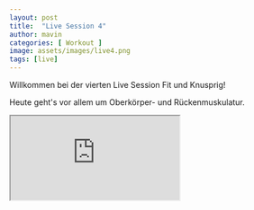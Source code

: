 ```yaml
---
layout: post
title:  "Live Session 4"
author: mavin
categories: [ Workout ]
image: assets/images/live4.png
tags: [live]
---
```


Willkommen bei der vierten Live Session Fit und Knusprig!

Heute geht's vor allem um Oberkörper- und Rückenmuskulatur.

<div class="embed-responsive embed-responsive-16by9">
  <iframe class="embed-responsive-item" src="https://youtu.be/_bkVDzOqTQg" allowfullscreen></iframe>
</div>